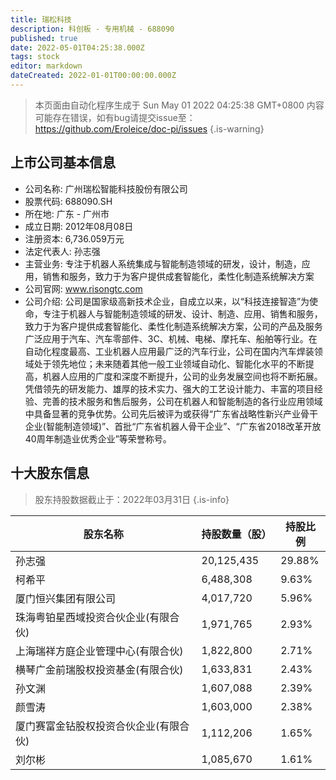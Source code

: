 ```yaml
---
title: 瑞松科技
description: 科创板 - 专用机械 - 688090
published: true
date: 2022-05-01T04:25:38.000Z
tags: stock
editor: markdown
dateCreated: 2022-01-01T00:00:00.000Z
---
```


> 本页面由自动化程序生成于 Sun May 01 2022 04:25:38 GMT+0800
> 内容可能存在错误，如有bug请提交issue至：https://github.com/Eroleice/doc-pi/issues
{.is-warning}

## 上市公司基本信息
- 公司名称: 广州瑞松智能科技股份有限公司
- 股票代码: 688090.SH
- 所在地: 广东 - 广州市
- 成立日期: 2012年08月08日
- 注册资本: 6,736.059万元
- 法定代表人: 孙志强
- 主营业务: 专注于机器人系统集成与智能制造领域的研发，设计，制造，应用，销售和服务，致力于为客户提供成套智能化，柔性化制造系统解决方案
- 公司官网: www.risongtc.com
- 公司介绍: 公司是国家级高新技术企业，自成立以来，以“科技连接智造”为使命，专注于机器人与智能制造领域的研发、设计、制造、应用、销售和服务，致力于为客户提供成套智能化、柔性化制造系统解决方案，公司的产品及服务广泛应用于汽车、汽车零部件、3C、机械、电梯、摩托车、船舶等行业。在自动化程度最高、工业机器人应用最广泛的汽车行业，公司在国内汽车焊装领域处于领先地位；未来随着其他一般工业领域自动化、智能化水平的不断提高，机器人应用的广度和深度不断提升，公司的业务发展空间也将不断拓展。凭借领先的研发能力、雄厚的技术实力、强大的工艺设计能力、丰富的项目经验、完善的技术服务和售后服务，公司在机器人和智能制造的各行业应用领域中具备显著的竞争优势。公司先后被评为或获得“广东省战略性新兴产业骨干企业(智能制造领域)”、首批“广东省机器人骨干企业”、“广东省2018改革开放40周年制造业优秀企业”等荣誉称号。


## 十大股东信息
> 股东持股数据截止于：2022年03月31日
{.is-info}

| 股东名称 | 持股数量（股） | 持股比例 |
| --- | --- | --- |
| 孙志强 | 20,125,435 | 29.88% |
| 柯希平 | 6,488,308 | 9.63% |
| 厦门恒兴集团有限公司 | 4,017,720 | 5.96% |
| 珠海粤铂星西域投资合伙企业(有限合伙) | 1,971,765 | 2.93% |
| 上海瑞祥方庭企业管理中心(有限合伙) | 1,822,800 | 2.71% |
| 横琴广金前瑞股权投资基金(有限合伙) | 1,633,831 | 2.43% |
| 孙文渊 | 1,607,088 | 2.39% |
| 颜雪涛 | 1,603,000 | 2.38% |
| 厦门赛富金钻股权投资合伙企业(有限合伙) | 1,112,206 | 1.65% |
| 刘尔彬 | 1,085,670 | 1.61% |




